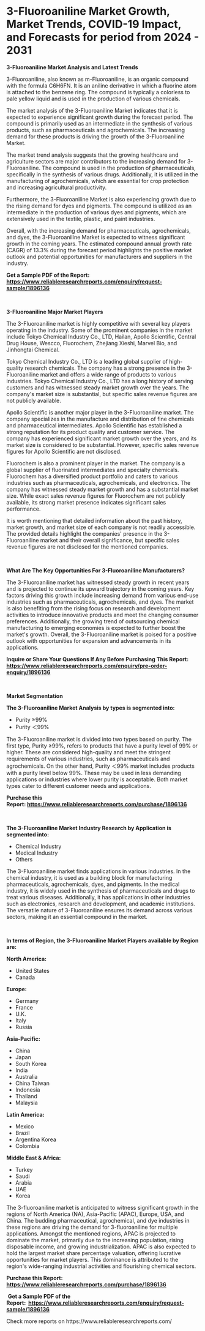 <p><h1>3-Fluoroaniline Market Growth, Market Trends, COVID-19 Impact, and Forecasts for period from 2024 - 2031</h1></p><p><strong>3-Fluoroaniline Market Analysis and Latest Trends</strong></p>
<p><p>3-Fluoroaniline, also known as m-Fluoroaniline, is an organic compound with the formula C6H6FN. It is an aniline derivative in which a fluorine atom is attached to the benzene ring. The compound is typically a colorless to pale yellow liquid and is used in the production of various chemicals.</p><p>The market analysis of the 3-Fluoroaniline Market indicates that it is expected to experience significant growth during the forecast period. The compound is primarily used as an intermediate in the synthesis of various products, such as pharmaceuticals and agrochemicals. The increasing demand for these products is driving the growth of the 3-Fluoroaniline Market.</p><p>The market trend analysis suggests that the growing healthcare and agriculture sectors are major contributors to the increasing demand for 3-Fluoroaniline. The compound is used in the production of pharmaceuticals, specifically in the synthesis of various drugs. Additionally, it is utilized in the manufacturing of agrochemicals, which are essential for crop protection and increasing agricultural productivity.</p><p>Furthermore, the 3-Fluoroaniline Market is also experiencing growth due to the rising demand for dyes and pigments. The compound is utilized as an intermediate in the production of various dyes and pigments, which are extensively used in the textile, plastic, and paint industries.</p><p>Overall, with the increasing demand for pharmaceuticals, agrochemicals, and dyes, the 3-Fluoroaniline Market is expected to witness significant growth in the coming years. The estimated compound annual growth rate (CAGR) of 13.3% during the forecast period highlights the positive market outlook and potential opportunities for manufacturers and suppliers in the industry.</p></p>
<p><strong>Get a Sample PDF of the Report:&nbsp; <a href="https://www.reliableresearchreports.com/enquiry/request-sample/1896136">https://www.reliableresearchreports.com/enquiry/request-sample/1896136</a></strong></p>
<p>&nbsp;</p>
<p><strong>3-Fluoroaniline Major Market Players</strong></p>
<p><p>The 3-Fluoroaniline market is highly competitive with several key players operating in the industry. Some of the prominent companies in the market include Tokyo Chemical Industry Co., LTD, Hailan, Apollo Scientific, Central Drug House, Wescco, Fluorochem, Zhejiang Xieshi, Marvel Bio, and Jinhongtai Chemical.</p><p>Tokyo Chemical Industry Co., LTD is a leading global supplier of high-quality research chemicals. The company has a strong presence in the 3-Fluoroaniline market and offers a wide range of products to various industries. Tokyo Chemical Industry Co., LTD has a long history of serving customers and has witnessed steady market growth over the years. The company's market size is substantial, but specific sales revenue figures are not publicly available.</p><p>Apollo Scientific is another major player in the 3-Fluoroaniline market. The company specializes in the manufacture and distribution of fine chemicals and pharmaceutical intermediates. Apollo Scientific has established a strong reputation for its product quality and customer service. The company has experienced significant market growth over the years, and its market size is considered to be substantial. However, specific sales revenue figures for Apollo Scientific are not disclosed.</p><p>Fluorochem is also a prominent player in the market. The company is a global supplier of fluorinated intermediates and specialty chemicals. Fluorochem has a diversified product portfolio and caters to various industries such as pharmaceuticals, agrochemicals, and electronics. The company has witnessed steady market growth and has a substantial market size. While exact sales revenue figures for Fluorochem are not publicly available, its strong market presence indicates significant sales performance.</p><p>It is worth mentioning that detailed information about the past history, market growth, and market size of each company is not readily accessible. The provided details highlight the companies' presence in the 3-Fluoroaniline market and their overall significance, but specific sales revenue figures are not disclosed for the mentioned companies.</p></p>
<p>&nbsp;</p>
<p><strong>What Are The Key Opportunities For 3-Fluoroaniline Manufacturers?</strong></p>
<p><p>The 3-Fluoroaniline market has witnessed steady growth in recent years and is projected to continue its upward trajectory in the coming years. Key factors driving this growth include increasing demand from various end-use industries such as pharmaceuticals, agrochemicals, and dyes. The market is also benefiting from the rising focus on research and development activities to introduce innovative products and meet the changing consumer preferences. Additionally, the growing trend of outsourcing chemical manufacturing to emerging economies is expected to further boost the market's growth. Overall, the 3-Fluoroaniline market is poised for a positive outlook with opportunities for expansion and advancements in its applications.</p></p>
<p><strong>Inquire or Share Your Questions If Any Before Purchasing This Report: <a href="https://www.reliableresearchreports.com/enquiry/pre-order-enquiry/1896136">https://www.reliableresearchreports.com/enquiry/pre-order-enquiry/1896136</a></strong></p>
<p>&nbsp;</p>
<p><strong>Market Segmentation</strong></p>
<p><strong>The 3-Fluoroaniline Market Analysis by types is segmented into:</strong></p>
<p><ul><li>Purity ≥99%</li><li>Purity ＜99%</li></ul></p>
<p><p>The 3-Fluoroaniline market is divided into two types based on purity. The first type, Purity ≥99%, refers to products that have a purity level of 99% or higher. These are considered high-quality and meet the stringent requirements of various industries, such as pharmaceuticals and agrochemicals. On the other hand, Purity ＜99% market includes products with a purity level below 99%. These may be used in less demanding applications or industries where lower purity is acceptable. Both market types cater to different customer needs and applications.</p></p>
<p><strong>Purchase this Report:&nbsp;<a href="https://www.reliableresearchreports.com/purchase/1896136">https://www.reliableresearchreports.com/purchase/1896136</a></strong></p>
<p>&nbsp;</p>
<p><strong>The 3-Fluoroaniline Market Industry Research by Application is segmented into:</strong></p>
<p><ul><li>Chemical Industry</li><li>Medical Industry</li><li>Others</li></ul></p>
<p><p>The 3-Fluoroaniline market finds applications in various industries. In the chemical industry, it is used as a building block for manufacturing pharmaceuticals, agrochemicals, dyes, and pigments. In the medical industry, it is widely used in the synthesis of pharmaceuticals and drugs to treat various diseases. Additionally, it has applications in other industries such as electronics, research and development, and academic institutions. The versatile nature of 3-Fluoroaniline ensures its demand across various sectors, making it an essential compound in the market.</p></p>
<p>&nbsp;</p>
<p><strong>In terms of Region, the 3-Fluoroaniline Market Players available by Region are:</strong></p>
<p>
    <p> <strong> North America: </strong>
        <ul>
            <li>United States</li>
            <li>Canada</li>
        </ul>
        </p> 
    <p> <strong> Europe: </strong>
        <ul>
            <li>Germany</li>
            <li>France</li>
            <li>U.K.</li>
            <li>Italy</li>
            <li>Russia</li>
        </ul>
        </p> 
    <p> <strong> Asia-Pacific: </strong>
        <ul>
            <li>China</li>
            <li>Japan</li>
            <li>South Korea</li>
            <li>India</li>
            <li>Australia</li>
            <li>China Taiwan</li>
            <li>Indonesia</li>
            <li>Thailand</li>
            <li>Malaysia</li>
        </ul>
        </p> 
    <p> <strong> Latin America: </strong>
        <ul>
            <li>Mexico</li>
            <li>Brazil</li>
            <li>Argentina Korea</li>
            <li>Colombia</li>
        </ul>
        </p> 
    <p> <strong> Middle East & Africa: </strong>
        <ul>
            <li>Turkey</li>
            <li>Saudi</li>
            <li>Arabia</li>
            <li>UAE</li>
            <li>Korea</li>
        </ul>
    </p>
    </p>
<p><p>The 3-fluoroaniline market is anticipated to witness significant growth in the regions of North America (NA), Asia-Pacific (APAC), Europe, USA, and China. The budding pharmaceutical, agrochemical, and dye industries in these regions are driving the demand for 3-fluoroaniline for multiple applications. Amongst the mentioned regions, APAC is projected to dominate the market, primarily due to the increasing population, rising disposable income, and growing industrialization. APAC is also expected to hold the largest market share percentage valuation, offering lucrative opportunities for market players. This dominance is attributed to the region's wide-ranging industrial activities and flourishing chemical sectors.</p></p>
<p><strong>Purchase this Report: <a href="https://www.reliableresearchreports.com/purchase/1896136">https://www.reliableresearchreports.com/purchase/1896136</a></strong></p>
<p>&nbsp;<strong>Get a Sample PDF of the Report:&nbsp;&nbsp;<a href="https://www.reliableresearchreports.com/enquiry/request-sample/1896136">https://www.reliableresearchreports.com/enquiry/request-sample/1896136</a></strong></p>
<p><strong></strong></p>
<p>Check more reports on https://www.reliableresearchreports.com/</p>